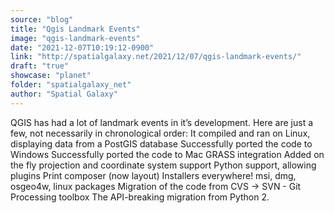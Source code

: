 ```yaml
---
source: "blog"
title: "Qgis Landmark Events"
image: "qgis-landmark-events"
date: "2021-12-07T10:19:12-0900"
link: "http://spatialgalaxy.net/2021/12/07/qgis-landmark-events/"
draft: "true"
showcase: "planet"
folder: "spatialgalaxy_net"
author: "Spatial Galaxy"
---
```


QGIS has had a lot of landmark events in it&rsquo;s development. Here are just a few, not necessarily in chronological order:
 It compiled and ran on Linux, displaying data from a PostGIS database Successfully ported the code to Windows Successfully ported the code to Mac GRASS integration Added on the fly projection and coordinate system support Python support, allowing plugins Print composer (now layout) Installers everywhere! msi, dmg, osgeo4w, linux packages Migration of the code from CVS -&gt; SVN - Git Processing toolbox The API-breaking migration from Python 2.
